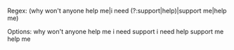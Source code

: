 Regex: (why won\'t anyone help me|i need (?:support|help)|support me|help me)

Options:
why won't anyone help me
i need support
i need help
support me
help me
